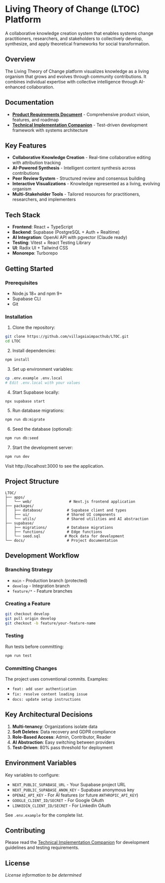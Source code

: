 # Living Theory of Change (LTOC) Platform

A collaborative knowledge creation system that enables systems change practitioners, researchers, and stakeholders to collectively develop, synthesize, and apply theoretical frameworks for social transformation.

## Overview

The Living Theory of Change platform visualizes knowledge as a living organism that grows and evolves through community contributions. It combines individual expertise with collective intelligence through AI-enhanced collaboration.

## Documentation

- **[Product Requirements Document](docs/living_theory_prd.md)** - Comprehensive product vision, features, and roadmap
- **[Technical Implementation Companion](docs/living_theory_technical_companion.md)** - Test-driven development framework with systems architecture

## Key Features

- **Collaborative Knowledge Creation** - Real-time collaborative editing with attribution tracking
- **AI-Powered Synthesis** - Intelligent content synthesis across contributions
- **Peer Review System** - Structured review and consensus building
- **Interactive Visualizations** - Knowledge represented as a living, evolving organism
- **Multi-Stakeholder Tools** - Tailored resources for practitioners, researchers, and implementers

## Tech Stack

- **Frontend**: React + TypeScript
- **Backend**: Supabase (PostgreSQL + Auth + Realtime)
- **AI Integration**: OpenAI API with pgvector (Claude ready)
- **Testing**: Vitest + React Testing Library
- **UI**: Radix UI + Tailwind CSS
- **Monorepo**: Turborepo

## Getting Started

### Prerequisites

- Node.js 18+ and npm 9+
- Supabase CLI
- Git

### Installation

1. Clone the repository:
```bash
git clone https://github.com/villagaiaimpacthub/LTOC.git
cd LTOC
```

2. Install dependencies:
```bash
npm install
```

3. Set up environment variables:
```bash
cp .env.example .env.local
# Edit .env.local with your values
```

4. Start Supabase locally:
```bash
npx supabase start
```

5. Run database migrations:
```bash
npm run db:migrate
```

6. Seed the database (optional):
```bash
npm run db:seed
```

7. Start the development server:
```bash
npm run dev
```

Visit http://localhost:3000 to see the application.

## Project Structure

```
LTOC/
├── apps/
│   └── web/                 # Next.js frontend application
├── packages/
│   ├── database/           # Supabase client and types
│   ├── ui/                 # Shared UI components
│   └── utils/              # Shared utilities and AI abstraction
├── supabase/
│   ├── migrations/         # Database migrations
│   ├── functions/          # Edge functions
│   └── seed.sql           # Mock data for development
└── docs/                   # Project documentation
```

## Development Workflow

### Branching Strategy

- `main` - Production branch (protected)
- `develop` - Integration branch
- `feature/*` - Feature branches

### Creating a Feature

```bash
git checkout develop
git pull origin develop
git checkout -b feature/your-feature-name
```

### Testing

Run tests before committing:
```bash
npm run test
```

### Committing Changes

The project uses conventional commits. Examples:
- `feat: add user authentication`
- `fix: resolve content loading issue`
- `docs: update setup instructions`

## Key Architectural Decisions

1. **Multi-tenancy**: Organizations isolate data
2. **Soft Deletes**: Data recovery and GDPR compliance
3. **Role-Based Access**: Admin, Contributor, Reader
4. **AI Abstraction**: Easy switching between providers
5. **Test-Driven**: 80% pass threshold for deployment

## Environment Variables

Key variables to configure:

- `NEXT_PUBLIC_SUPABASE_URL` - Your Supabase project URL
- `NEXT_PUBLIC_SUPABASE_ANON_KEY` - Supabase anonymous key
- `OPENAI_API_KEY` - For AI features (or future `ANTHROPIC_API_KEY`)
- `GOOGLE_CLIENT_ID/SECRET` - For Google OAuth
- `LINKEDIN_CLIENT_ID/SECRET` - For LinkedIn OAuth

See `.env.example` for the complete list.

## Contributing

Please read the [Technical Implementation Companion](docs/living_theory_technical_companion.md) for development guidelines and testing requirements.

## License

*License information to be determined*